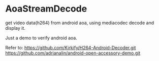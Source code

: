 # AoaStreamDecode
get video data(h264) from android aoa, using mediacodec decode and display it.

Just a demo to verify android aoa.

Refer to:
https://github.com/Kirkify/H264-Android-Decoder.git
https://github.com/adrianalin/android-open-accessory-demo.git
